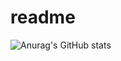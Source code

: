 # readme
![Anurag's GitHub stats](https://github-readme-stats.vercel.app/api?username=vcworlds&show=reviews,discussions_started,discussions_answered,prs_merged,prs_merged_percentage)
